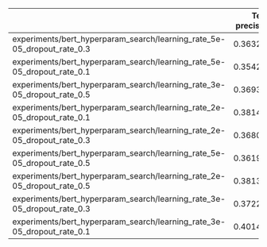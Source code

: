 |                                                                         |   Term precision |   NER accuracy |     loss |   Term recall |   Term f1 |   NER precision |   Term accuracy |   NER recall |   NER f1 |
|:------------------------------------------------------------------------|-----------------:|---------------:|---------:|--------------:|----------:|----------------:|----------------:|-------------:|---------:|
| experiments/bert_hyperparam_search/learning_rate_5e-05_dropout_rate_0.3 |         0.363248 |       0.936959 | 0.271948 |      0.561484 |  0.441118 |        0.474561 |        0.282971 |     0.455811 | 0.432434 |
| experiments/bert_hyperparam_search/learning_rate_5e-05_dropout_rate_0.1 |         0.354252 |       0.936122 | 0.262509 |      0.573679 |  0.438021 |        0.468059 |        0.280427 |     0.461732 | 0.431801 |
| experiments/bert_hyperparam_search/learning_rate_3e-05_dropout_rate_0.5 |         0.369304 |       0.936643 | 0.277725 |      0.592988 |  0.455148 |        0.474992 |        0.294623 |     0.47821  | 0.442681 |
| experiments/bert_hyperparam_search/learning_rate_2e-05_dropout_rate_0.1 |         0.381437 |       0.936783 | 0.341572 |      0.590955 |  0.463624 |        0.481351 |        0.301764 |     0.468282 | 0.43842  |
| experiments/bert_hyperparam_search/learning_rate_2e-05_dropout_rate_0.3 |         0.368047 |       0.936045 | 0.26393  |      0.605183 |  0.457725 |        0.478557 |        0.296785 |     0.479081 | 0.443211 |
| experiments/bert_hyperparam_search/learning_rate_5e-05_dropout_rate_0.5 |         0.361995 |       0.93762  | 0.362759 |      0.560467 |  0.43988  |        0.486914 |        0.281953 |     0.46183  | 0.437007 |
| experiments/bert_hyperparam_search/learning_rate_2e-05_dropout_rate_0.5 |         0.381324 |       0.93739  | 0.33945  |      0.57063  |  0.457154 |        0.482359 |        0.296306 |     0.457622 | 0.432765 |
| experiments/bert_hyperparam_search/learning_rate_3e-05_dropout_rate_0.3 |         0.372229 |       0.936662 | 0.273757 |      0.580285 |  0.453535 |        0.479746 |        0.293272 |     0.468549 | 0.438695 |
| experiments/bert_hyperparam_search/learning_rate_3e-05_dropout_rate_0.1 |         0.401477 |       0.938703 | 0.366015 |      0.524898 |  0.454966 |        0.491661 |        0.29447  |     0.427199 | 0.420215 |
